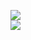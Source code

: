[![](https://img.shields.io/badge/Made%20With-Github%20Spray-lightgrey.svg?style=for-the-badge&logo=github)](https://github.com/Annihil/github-spray#24656)  
[![](https://i.imgur.com/2DrTn0Z.gif)](https://github.com/Annihil/github-spray)